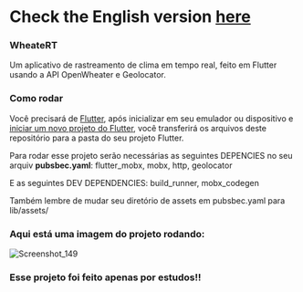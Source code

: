 # Check the English version <a href="README.md">here</a>


### WheateRT

Um aplicativo de rastreamento de clima em tempo real, feito em Flutter usando a API OpenWheater e Geolocator.

### Como rodar

Você precisará de <a href="https://docs.flutter.dev/get-started/install">Flutter</a>, após inicializar em seu emulador ou dispositivo e <a href="https://docs .flutter.dev/get-started/codelab">iniciar um novo projeto do Flutter</a>, você transferirá os arquivos deste repositório para a pasta do seu projeto Flutter.

Para rodar esse projeto serão necessárias as seguintes DEPENCIES no seu arquiv <strong>pubsbec.yaml</strong>:
flutter_mobx,
mobx,
http,
geolocator

E as seguintes DEV DEPENDENCIES:
build_runner,
mobx_codegen

Também lembre de mudar seu diretório de assets em pubsbec.yaml para lib/assets/

### Aqui está uma imagem do projeto rodando:
![Screenshot_149](https://user-images.githubusercontent.com/113607857/191507558-e2fd32de-571d-45f3-a7a3-a6b2d45d25a0.png)

### Esse projeto foi feito apenas por estudos!!
